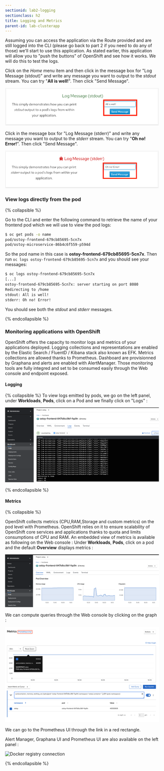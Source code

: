```yaml
---
sectionid: lab2-logging
sectionclass: h2
title: Logging and Metrics
parent-id: lab-clusterapp
---
```


Assuming you can access the application via the Route provided and are still logged into the CLI (please go back to part 2 if you need to do any of those) we'll start to use this application.  As stated earlier, this application will allow you to "push the buttons" of OpenShift and see how it works.  We will do this to test the logs.

Click on the *Home* menu item and then click in the message box for "Log Message (stdout)" and write any message you want to output to the *stdout* stream.  You can try "**All is well!**".  Then click "Send Message".

![Logging stdout](/media/lab2/8-ostoy-stdout.png)

Click in the message box for "Log Message (stderr)" and write any message you want to output to the *stderr* stream. You can try "**Oh no! Error!**".  Then click "Send Message".

![Logging stderr](/media/lab2/9-ostoy-stderr.png)

### View logs directly from the pod

{% collapsible %}

Go to the CLI and enter the following command to retrieve the name of your frontend pod which we will use to view the pod logs:

```sh
$ oc get pods -o name
pod/ostoy-frontend-679cb85695-5cn7x
pod/ostoy-microservice-86b4c6f559-p594d
```

So the pod name in this case is **ostoy-frontend-679cb85695-5cn7x**.  Then run `oc logs ostoy-frontend-679cb85695-5cn7x` and you should see your messages:

```sh
$ oc logs ostoy-frontend-679cb85695-5cn7x
[...]
ostoy-frontend-679cb85695-5cn7x: server starting on port 8080
Redirecting to /home
stdout: All is well!
stderr: Oh no! Error!
```

You should see both the *stdout* and *stderr* messages.

{% endcollapsible %}

### Monitoring applications with OpenShift

OpenShift offers the capacity to monitor logs and metrics of your applications deployed. 
Logging collections and representations are enabled by the Elastic Search / FluentD / Kibana stack also known as EFK. 
Metrics collections are allowed thanks to Prometheus. Dashboard are provisionned by Graphana and alerts are enabled with AlertManager.
Those monitoring tools are fully integred and set to be consumed easily through the Web console and endpoint exposed.

#### Logging
{% collapsible %}
To view logs emitted by pods, we go on the left panel, under **Workloads**, **Pods**, click on a Pod and we finally click on "Logs" :

![Docker registry connection](/media/lab2/logs.png)

{% endcollapsible %}

#### Metrics 

{% collapsible %}

OpenShift collects metrics (CPU,RAM,Storage and custom metrics) on the pod level with Prometheus. OpenShift relies on it to ensure scalability of OpenShift core services and applications thanks to quota and limits consumptions of CPU and RAM.
An embedded view of metrics is available as following on the Web console :
Under **Workloads**, **Pods**, click on a pod and the default **Overview** displays metrics :

![Docker registry connection](/media/lab2/metrics.png)

We can compute queries through the Web console by clicking on the graph :

![Docker registry connection](/media/lab2/prometheus.png)

We can go to the Prometheus UI through the link in a red rectangle.

Alert Manager, Graphana UI and Prometheus UI are also available on the left panel :

![Docker registry connection](/media/lab2/monitoring.png)

{% endcollapsible %}